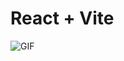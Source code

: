 # React + Vite


![GIF](https://github.com/damcuello/PreEntrega2CuelloReact/assets/140523125/cd8f723f-02b4-4fe6-ad60-83368228c6a3)
